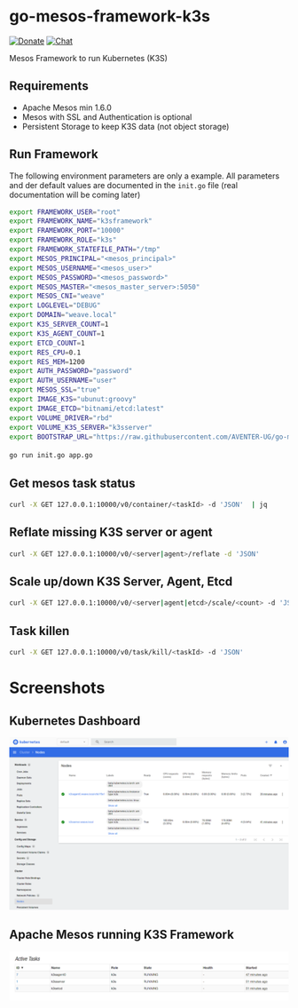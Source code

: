 # go-mesos-framework-k3s

[![Donate](https://img.shields.io/liberapay/receives/AVENTER.svg?logo=liberapay)](https://liberapay.com/mesos)
[![Chat](https://img.shields.io/static/v1?label=Chat&message=Support&color=brightgreen)](https://matrix.to/#/#mesosk3s:matrix.aventer.biz?via=matrix.aventer.biz)


Mesos Framework to run Kubernetes (K3S)

## Requirements

- Apache Mesos min 1.6.0
- Mesos with SSL and Authentication is optional
- Persistent Storage to keep K3S data (not object storage)

## Run Framework 

The following environment parameters are only a example. All parameters and der default values are documented in the `init.go` file (real documentation will be coming later)


```Bash
export FRAMEWORK_USER="root"
export FRAMEWORK_NAME="k3sframework"
export FRAMEWORK_PORT="10000"
export FRAMEWORK_ROLE="k3s"
export FRAMEWORK_STATEFILE_PATH="/tmp"
export MESOS_PRINCIPAL="<mesos_principal>"
export MESOS_USERNAME="<mesos_user>"
export MESOS_PASSWORD="<mesos_password>"
export MESOS_MASTER="<mesos_master_server>:5050"
export MESOS_CNI="weave"
export LOGLEVEL="DEBUG"
export DOMAIN="weave.local"
export K3S_SERVER_COUNT=1
export K3S_AGENT_COUNT=1
export ETCD_COUNT=1
export RES_CPU=0.1
export RES_MEM=1200
export AUTH_PASSWORD="password"
export AUTH_USERNAME="user"
export MESOS_SSL="true"
export IMAGE_K3S="ubunut:groovy"
export IMAGE_ETCD="bitnami/etcd:latest"
export VOLUME_DRIVER="rbd"
export VOLUME_K3S_SERVER="k3sserver"
export BOOTSTRAP_URL="https://raw.githubusercontent.com/AVENTER-UG/go-mesos-framework-k3s/master/bootstrap/bootstrap.sh"

go run init.go app.go
```

## Get mesos task status

```Bash
curl -X GET 127.0.0.1:10000/v0/container/<taskId> -d 'JSON'  | jq
```

## Reflate missing K3S server or agent

```Bash
curl -X GET 127.0.0.1:10000/v0/<server|agent>/reflate -d 'JSON'
```

## Scale up/down K3S Server, Agent, Etcd

```Bash
curl -X GET 127.0.0.1:10000/v0/<server|agent|etcd>/scale/<count> -d 'JSON'
```

## Task killen

```Bash
curl -X GET 127.0.0.1:10000/v0/task/kill/<taskId> -d 'JSON'
```

# Screenshots

## Kubernetes Dashboard

![image_2021-05-01-15-09-30](vx_images/image_2021-05-01-15-09-30.png)

## Apache Mesos running K3S Framework

![image_2021-05-01-15-10-54](vx_images/image_2021-05-01-15-10-54.png)
